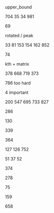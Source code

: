 upper_bound

704 35 34 981

69

rotated / peak

33 81 153 154 162 852

74

kth + matrix

378 668  719 373  

786 too hard

4 important

200 547 695 733 827

286

130

339

364

127 126 752

51 37 52

374 

278

75

159

658

